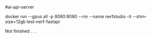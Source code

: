 #ai-api-server

docker run --gpus all -p 8080:8080 --rm --name nerfstudio -it --shm-size=12gb test-nerf-fastapi

Not finished . . .